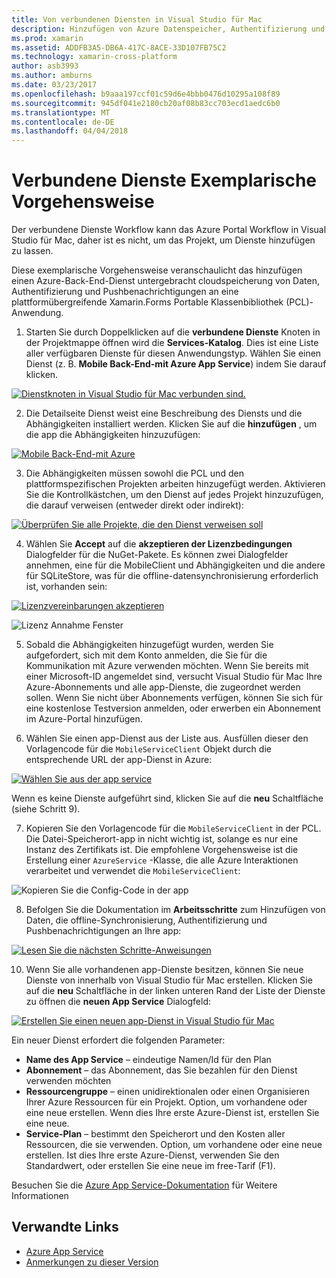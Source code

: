 ```yaml
---
title: Von verbundenen Diensten in Visual Studio für Mac
description: Hinzufügen von Azure Datenspeicher, Authentifizierung und Pushbenachrichtigungen auf mobile apps aus Visual Studio für Mac
ms.prod: xamarin
ms.assetid: ADDFB3A5-DB6A-417C-8ACE-33D107FB75C2
ms.technology: xamarin-cross-platform
author: asb3993
ms.author: amburns
ms.date: 03/23/2017
ms.openlocfilehash: b9aaa197ccf01c59d6e4bbb0476d10295a108f89
ms.sourcegitcommit: 945df041e2180cb20af08b83cc703ecd1aedc6b0
ms.translationtype: MT
ms.contentlocale: de-DE
ms.lasthandoff: 04/04/2018
---
```

# <a name="connected-services-walkthrough"></a>Verbundene Dienste Exemplarische Vorgehensweise

Der verbundene Dienste Workflow kann das Azure Portal Workflow in Visual Studio für Mac, daher ist es nicht, um das Projekt, um Dienste hinzufügen zu lassen.

Diese exemplarische Vorgehensweise veranschaulicht das hinzufügen einen Azure-Back-End-Dienst untergebracht cloudspeicherung von Daten, Authentifizierung und Pushbenachrichtigungen an eine plattformübergreifende Xamarin.Forms Portable Klassenbibliothek (PCL)-Anwendung.


1.  Starten Sie durch Doppelklicken auf die **verbundene Dienste** Knoten in der Projektmappe öffnen wird die **Services-Katalog**.
  Dies ist eine Liste aller verfügbaren Dienste für diesen Anwendungstyp. Wählen Sie einen Dienst (z. B. **Mobile Back-End-mit Azure App Service**) indem Sie darauf klicken.

  [![](connected-services-images/image001-sml.png "Dienstknoten in Visual Studio für Mac verbunden sind.")](connected-services-images/image001.png#lightbox)

2. Die Detailseite Dienst weist eine Beschreibung des Diensts und die Abhängigkeiten installiert werden.
  Klicken Sie auf die **hinzufügen** , um die app die Abhängigkeiten hinzuzufügen:

  [![](connected-services-images/image002-sml.png "Mobile Back-End-mit Azure")](connected-services-images/image002.png#lightbox)

3. Die Abhängigkeiten müssen sowohl die PCL und den plattformspezifischen Projekten arbeiten hinzugefügt werden.
  Aktivieren Sie die Kontrollkästchen, um den Dienst auf jedes Projekt hinzuzufügen, die darauf verweisen (entweder direkt oder indirekt):

  [![](connected-services-images/image003-sml.png "Überprüfen Sie alle Projekte, die den Dienst verweisen soll")](connected-services-images/image003.png#lightbox)

4. Wählen Sie **Accept** auf die **akzeptieren der Lizenzbedingungen** Dialogfelder für die NuGet-Pakete.
  Es können zwei Dialogfelder annehmen, eine für die MobileClient und Abhängigkeiten und die andere für SQLiteStore, was für die offline-datensynchronisierung erforderlich ist, vorhanden sein:

  [![](connected-services-images/image004-sml.png "Lizenzvereinbarungen akzeptieren")](connected-services-images/image004.png#lightbox)

  ![](connected-services-images/image005.png "Lizenz Annahme Fenster")

5. Sobald die Abhängigkeiten hinzugefügt wurden, werden Sie aufgefordert, sich mit dem Konto anmelden, die Sie für die Kommunikation mit Azure verwenden möchten.
  Wenn Sie bereits mit einer Microsoft-ID angemeldet sind, versucht Visual Studio für Mac Ihre Azure-Abonnements und alle app-Dienste, die zugeordnet werden sollen. Wenn Sie nicht über Abonnements verfügen, können Sie sich für eine kostenlose Testversion anmelden, oder erwerben ein Abonnement im Azure-Portal hinzufügen.

6. Wählen Sie einen app-Dienst aus der Liste aus. Ausfüllen dieser den Vorlagencode für die `MobileServiceClient` Objekt durch die entsprechende URL der app-Dienst in Azure:

  [![](connected-services-images/image006-sml.png "Wählen Sie aus der app service")](connected-services-images/image006.png#lightbox)

  Wenn es keine Dienste aufgeführt sind, klicken Sie auf die **neu** Schaltfläche (siehe Schritt 9).

7. Kopieren Sie den Vorlagencode für die `MobileServiceClient` in der PCL. Die Datei-Speicherort-app in nicht wichtig ist, solange es nur eine Instanz des Zertifikats ist.
  Die empfohlene Vorgehensweise ist die Erstellung einer `AzureService` -Klasse, die alle Azure Interaktionen verarbeitet und verwendet die `MobileServiceClient`:

  ![](connected-services-images/image007.png "Kopieren Sie die Config-Code in der app")

8. Befolgen Sie die Dokumentation im **Arbeitsschritte** zum Hinzufügen von Daten, die offline-Synchronisierung, Authentifizierung und Pushbenachrichtigungen an Ihre app:

  [![](connected-services-images/image008-sml.png "Lesen Sie die nächsten Schritte-Anweisungen")](connected-services-images/image008.png#lightbox)

10. Wenn Sie alle vorhandenen app-Dienste besitzen, können Sie neue Dienste von innerhalb von Visual Studio für Mac erstellen.
  Klicken Sie auf die **neu** Schaltfläche in der linken unteren Rand der Liste der Dienste zu öffnen die **neuen App Service** Dialogfeld:

  [![](connected-services-images/image009-sml.png "Erstellen Sie einen neuen app-Dienst in Visual Studio für Mac")](connected-services-images/image009.png#lightbox)

Ein neuer Dienst erfordert die folgenden Parameter:

-   **Name des App Service** – eindeutige Namen/Id für den Plan
-   **Abonnement** – das Abonnement, das Sie bezahlen für den Dienst verwenden möchten
-   **Ressourcengruppe** – einen unidirektionalen oder einen Organisieren Ihrer Azure Ressourcen für ein Projekt. Option, um vorhandene oder eine neue erstellen. Wenn dies Ihre erste Azure-Dienst ist, erstellen Sie eine neue.
-   **Service-Plan** – bestimmt den Speicherort und den Kosten aller Ressourcen, die sie verwenden. Option, um vorhandene oder eine neue erstellen. Ist dies Ihre erste Azure-Dienst, verwenden Sie den Standardwert, oder erstellen Sie eine neue im free-Tarif (F1).

Besuchen Sie die [Azure App Service-Dokumentation](https://docs.microsoft.com/azure/app-service/) für Weitere Informationen


## <a name="related-links"></a>Verwandte Links

- [Azure App Service](https://docs.microsoft.com/en-us/azure/app-service/)
- [Anmerkungen zu dieser Version](https://developer.xamarin.com/releases/studio/xamarin.studio_6.2/xamarin.studio_6.2/#Connected_Services)
